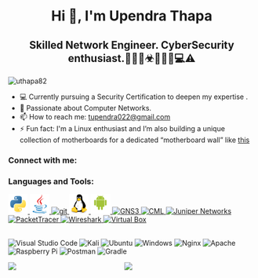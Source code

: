 <h1 align="center">Hi 👋, I'm  Upendra Thapa</h1>
<h2 align="center">Skilled Network Engineer. CyberSecurity enthusiast.👾🏴‍☠️☣🕵🏻‍♂️💻⚠️
</h2>

<p align="left"> <img src="https://komarev.com/ghpvc/?username=uthapa82&label=Profile%20views&color=0e75b6&style=for-the-badge" alt="uthapa82" /> </p>

- 💻 Currently pursuing a Security Certification to deepen my expertise .
- 💬 Passionate about Computer Networks.
- 📫 How to reach me: tupendra022@gmail.com
- ⚡ Fun fact: I'm a Linux enthusiast and I’m also building a unique collection of motherboards for a dedicated “motherboard wall” like  [this](https://www.reddit.com/r/pcmasterrace/comments/j0xc3y/finished_motherboard_wall_scavenged_from_old/)
<h3 align="left">Connect with me:</h3>
<p align="left">
<!--
<a href="https://www.linkedin.com/in/thapaupen" target="blank"><img align="center" src="https://content.linkedin.com/content/dam/me/business/en-us/amp/brand-site/v2/bg/LI-Bug.svg.original.svg" alt="https://www.linkedin.com/in/thapaupen" height="50" width="50" /></a>

<a href="https://www.hackerrank.com/thapaupendra40" target="blank">
   <img align="center" src="https://raw.githubusercontent.com/rahuldkjain/github-profile-readme-generator/master/src/images/icons/Social/hackerrank.svg" alt="thapaupendra40" height="50" width="50" />
</a>
  </p>
  -->
  <h3 align="left">Languages and Tools:</h3>
<p align="left"> <a href="https://www.python.org" target="_blank"> <img src="https://raw.githubusercontent.com/devicons/devicon/master/icons/python/python-original.svg" alt="python" width="40" height="40"/> </a><a href="https://www.java.com" target="_blank"> <img src="https://raw.githubusercontent.com/devicons/devicon/master/icons/java/java-original.svg" alt="java" width="40" height="40"/> </a><a href="https://git-scm.com/" target="_blank"> <img src="https://www.vectorlogo.zone/logos/git-scm/git-scm-icon.svg" alt="git" width="40" height="40"/></a><a href="https://www.linux.org/" target="_blank"> <img src="https://raw.githubusercontent.com/devicons/devicon/master/icons/linux/linux-original.svg" alt="linux" width="40" height="40"/> </a><a href="https://developer.android.com" target="_blank"> <img src="https://raw.githubusercontent.com/devicons/devicon/master/icons/android/android-original-wordmark.svg" alt="android" width="40" height="40"/> </a><a href="https://www.gns3.com/" target="_blank"> <img src="https://www.gns3.com/assets/custom/gns3/images/logo-colour.png" alt="GNS3" width="50" height="50"/></a><a href="https://www.cisco.com/c/en/us/products/cloud-systems-management/modeling-labs/index.html" target="_blank"> <img src="https://genesisbcs.com/wp-content/uploads/2016/12/cisco2.png" alt="CML" width="90" height="50"/> </a><a href="https://www.juniper.net/us/en/products/network-operating-system/junos-os.html" target="_blank"> <img src="https://juniper-prod.scene7.com/is/image/junipernetworks/juniper_black-rgb-header?wid=224&dpr=off" alt="Juniper Networks" width="115" height="50"/></a><a href="https://www.netacad.com/courses/packet-tracer" target="_blank"> <img src="https://filekumar.com/wp-content/uploads/2020/07/packet-Tracer-Picture.png" alt="PacketTracer" width="90" height="50"/> </a><a href="https://www.wireshark.org" target="_blank"> <img src="https://miro.medium.com/max/512/1*RrNY_2YfqLXVel-07OD3kA.png" alt="Wireshark" width="90" height="60"/> </a><a href="https://www.virtualbox.org/" target="_blank"> <img src="https://www.virtualbox.org/graphics/vbox_logo2_gradient.png" alt="Virtual Box" width="60" height="60"/> </a>
<br>
<br />  
 
  ![Visual Studio Code](https://img.shields.io/badge/Visual%20Studio%20Code-0078d7.svg?style=for-the-badge&logo=visual-studio-code&logoColor=white)
  ![Kali](https://img.shields.io/badge/Kali-268BEE?style=for-the-badge&logo=kalilinux&logoColor=white)
  ![Ubuntu](https://img.shields.io/badge/Ubuntu-E95420?style=for-the-badge&logo=ubuntu&logoColor=white)
  ![Windows](https://img.shields.io/badge/Windows-0078D6?style=for-the-badge&logo=windows&logoColor=white)
  ![Nginx](https://img.shields.io/badge/nginx-%23009639.svg?style=for-the-badge&logo=nginx&logoColor=white)
  ![Apache](https://img.shields.io/badge/apache-%23D42029.svg?style=for-the-badge&logo=apache&logoColor=white)
  ![Raspberry Pi](https://img.shields.io/badge/-RaspberryPi-C51A4A?style=for-the-badge&logo=Raspberry-Pi)
  ![Postman](https://img.shields.io/badge/Postman-FF6C37?style=for-the-badge&logo=postman&logoColor=white)
  ![Gradle](https://img.shields.io/badge/Gradle-02303A.svg?style=for-the-badge&logo=Gradle&logoColor=white)
  
<img align="left" width="47%" src="https://github-readme-stats.vercel.app/api?username=uthapa82&show_icons=true&theme=radical&count_private=true" />
<img align="left" width="47%" src="https://github-readme-stats.vercel.app/api/top-langs/?username=uthapa82&langs_count=10&layout=compact" />
